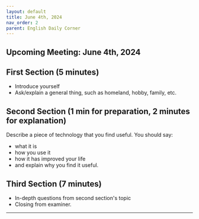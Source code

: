 ```yaml
---
layout: default
title: June 4th, 2024
nav_order: 2
parent: English Daily Corner
---
```


## Upcoming Meeting: **June 4th, 2024**

## First Section (5 minutes)
- Introduce yourself
- Ask/explain a general thing, such as homeland, hobby, family, etc.

## Second Section (1 min for preparation, 2 minutes for explanation)
Describe a piece of technology that you find useful. You should say:
- what it is
- how you use it
- how it has improved your life
- and explain why you find it useful.

## Third Section (7 minutes)
- In-depth questions from second section's topic
- Closing from examiner.

----

